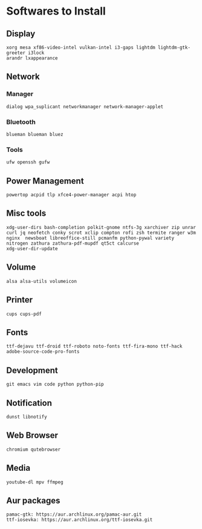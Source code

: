 # Softwares to Install
## Display
``` text
xorg mesa xf86-video-intel vulkan-intel i3-gaps lightdm lightdm-gtk-greeter i3lock
arandr lxappearance
```

## Network
### Manager
``` text
dialog wpa_suplicant networkmanager network-manager-applet
```
### Bluetooth
``` text
blueman blueman bluez
```
### Tools
``` text
ufw openssh gufw
```

## Power Management
``` text
powertop acpid tlp xfce4-power-manager acpi htop
```

## Misc tools
``` text
xdg-user-dirs bash-completion polkit-gnome ntfs-3g xarchiver zip unrar curl jq neofetch conky scrot xclip compton rofi zsh termite ranger w3m  nginx  newsboat libreoffice-still pcmanfm python-pywal variety nitrogen zathura zathura-pdf-mupdf qt5ct calcurse
xdg-user-dir-update
```

## Volume
``` text
alsa alsa-utils volumeicon
```

## Printer
``` text
cups cups-pdf
```

## Fonts
``` text
ttf-dejavu ttf-droid ttf-roboto noto-fonts ttf-fira-mono ttf-hack adobe-source-code-pro-fonts 
```

## Development
``` text
git emacs vim code python python-pip
```

## Notification
``` text
dunst libnotify
```

## Web Browser
``` text
chromium qutebrowser
```

## Media
``` text
youtube-dl mpv ffmpeg
```

## Aur packages
``` text
pamac-gtk: https://aur.archlinux.org/pamac-aur.git
ttf-iosevka: https://aur.archlinux.org/ttf-iosevka.git
```
